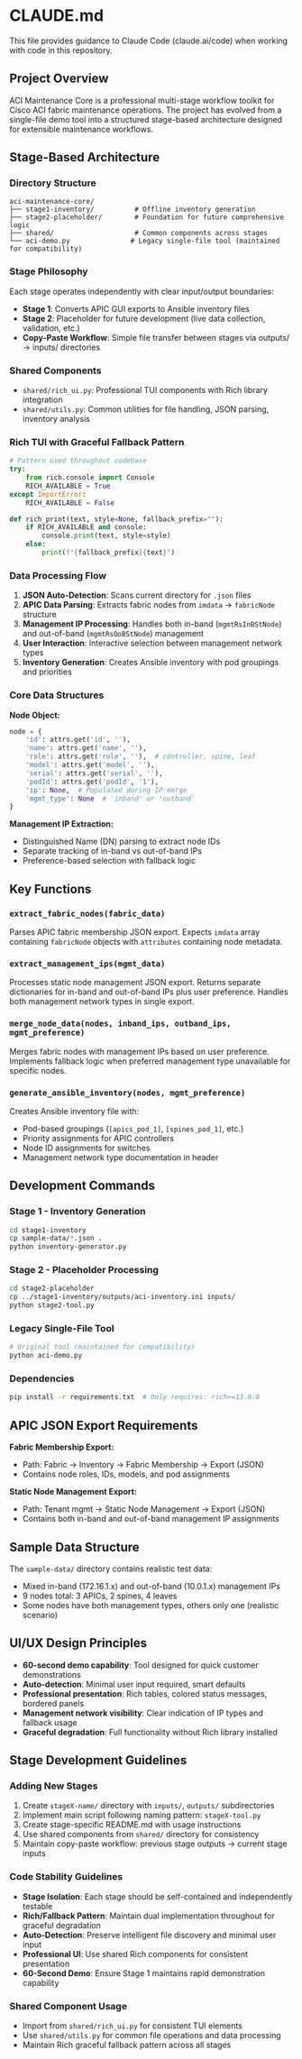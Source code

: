 # CLAUDE.md

This file provides guidance to Claude Code (claude.ai/code) when working with code in this repository.

## Project Overview

ACI Maintenance Core is a professional multi-stage workflow toolkit for Cisco ACI fabric maintenance operations. The project has evolved from a single-file demo tool into a structured stage-based architecture designed for extensible maintenance workflows.

## Stage-Based Architecture

### Directory Structure
```
aci-maintenance-core/
├── stage1-inventory/          # Offline inventory generation
├── stage2-placeholder/        # Foundation for future comprehensive logic  
├── shared/                    # Common components across stages
└── aci-demo.py               # Legacy single-file tool (maintained for compatibility)
```

### Stage Philosophy
Each stage operates independently with clear input/output boundaries:
- **Stage 1**: Converts APIC GUI exports to Ansible inventory files
- **Stage 2**: Placeholder for future development (live data collection, validation, etc.)
- **Copy-Paste Workflow**: Simple file transfer between stages via outputs/ → inputs/ directories

### Shared Components
- `shared/rich_ui.py`: Professional TUI components with Rich library integration
- `shared/utils.py`: Common utilities for file handling, JSON parsing, inventory analysis

### Rich TUI with Graceful Fallback Pattern
```python
# Pattern used throughout codebase
try:
    from rich.console import Console
    RICH_AVAILABLE = True
except ImportError:
    RICH_AVAILABLE = False

def rich_print(text, style=None, fallback_prefix=""):
    if RICH_AVAILABLE and console:
        console.print(text, style=style)
    else:
        print(f"{fallback_prefix}{text}")
```

### Data Processing Flow

1. **JSON Auto-Detection**: Scans current directory for `.json` files
2. **APIC Data Parsing**: Extracts fabric nodes from `imdata` → `fabricNode` structure
3. **Management IP Processing**: Handles both in-band (`mgmtRsInBStNode`) and out-of-band (`mgmtRsOoBStNode`) management
4. **User Interaction**: Interactive selection between management network types
5. **Inventory Generation**: Creates Ansible inventory with pod groupings and priorities

### Core Data Structures

**Node Object:**
```python
node = {
    'id': attrs.get('id', ''),
    'name': attrs.get('name', ''),
    'role': attrs.get('role', ''),  # controller, spine, leaf
    'model': attrs.get('model', ''),
    'serial': attrs.get('serial', ''),
    'podId': attrs.get('podId', '1'),
    'ip': None,  # Populated during IP merge
    'mgmt_type': None  # 'inband' or 'outband'
}
```

**Management IP Extraction:**
- Distinguished Name (DN) parsing to extract node IDs
- Separate tracking of in-band vs out-of-band IPs
- Preference-based selection with fallback logic

## Key Functions

### `extract_fabric_nodes(fabric_data)`
Parses APIC fabric membership JSON export. Expects `imdata` array containing `fabricNode` objects with `attributes` containing node metadata.

### `extract_management_ips(mgmt_data)`
Processes static node management JSON export. Returns separate dictionaries for in-band and out-of-band IPs plus user preference. Handles both management network types in single export.

### `merge_node_data(nodes, inband_ips, outband_ips, mgmt_preference)`
Merges fabric nodes with management IPs based on user preference. Implements fallback logic when preferred management type unavailable for specific nodes.

### `generate_ansible_inventory(nodes, mgmt_preference)`
Creates Ansible inventory file with:
- Pod-based groupings (`[apics_pod_1]`, `[spines_pod_1]`, etc.)
- Priority assignments for APIC controllers
- Node ID assignments for switches
- Management network type documentation in header

## Development Commands

### Stage 1 - Inventory Generation
```bash
cd stage1-inventory
cp sample-data/*.json .
python inventory-generator.py
```

### Stage 2 - Placeholder Processing  
```bash
cd stage2-placeholder
cp ../stage1-inventory/outputs/aci-inventory.ini inputs/
python stage2-tool.py
```

### Legacy Single-File Tool
```bash
# Original tool (maintained for compatibility)
python aci-demo.py
```

### Dependencies
```bash
pip install -r requirements.txt  # Only requires: rich>=13.0.0
```

## APIC JSON Export Requirements

**Fabric Membership Export:**
- Path: Fabric → Inventory → Fabric Membership → Export (JSON)
- Contains node roles, IDs, models, and pod assignments

**Static Node Management Export:**
- Path: Tenant mgmt → Static Node Management → Export (JSON)  
- Contains both in-band and out-of-band management IP assignments

## Sample Data Structure

The `sample-data/` directory contains realistic test data:
- Mixed in-band (172.16.1.x) and out-of-band (10.0.1.x) management IPs
- 9 nodes total: 3 APICs, 2 spines, 4 leaves
- Some nodes have both management types, others only one (realistic scenario)

## UI/UX Design Principles

- **60-second demo capability**: Tool designed for quick customer demonstrations
- **Auto-detection**: Minimal user input required, smart defaults
- **Professional presentation**: Rich tables, colored status messages, bordered panels
- **Management network visibility**: Clear indication of IP types and fallback usage
- **Graceful degradation**: Full functionality without Rich library installed

## Stage Development Guidelines

### Adding New Stages
1. Create `stageX-name/` directory with `inputs/`, `outputs/` subdirectories
2. Implement main script following naming pattern: `stageX-tool.py`
3. Create stage-specific README.md with usage instructions
4. Use shared components from `shared/` directory for consistency
5. Maintain copy-paste workflow: previous stage outputs → current stage inputs

### Code Stability Guidelines
- **Stage Isolation**: Each stage should be self-contained and independently testable
- **Rich/Fallback Pattern**: Maintain dual implementation throughout for graceful degradation
- **Auto-Detection**: Preserve intelligent file discovery and minimal user input
- **Professional UI**: Use shared Rich components for consistent presentation
- **60-Second Demo**: Ensure Stage 1 maintains rapid demonstration capability

### Shared Component Usage
- Import from `shared/rich_ui.py` for consistent TUI elements
- Use `shared/utils.py` for common file operations and data processing
- Maintain Rich graceful fallback pattern across all stages